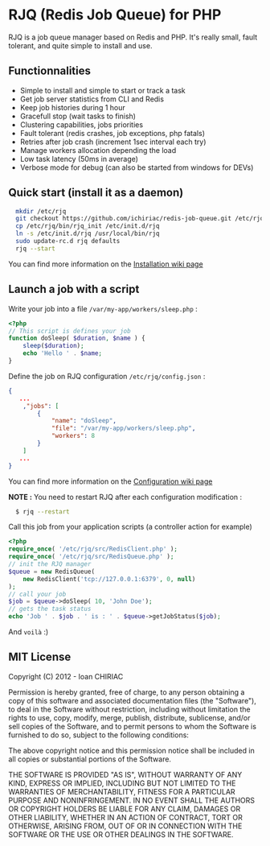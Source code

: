 # RJQ (Redis Job Queue) for PHP

RJQ is a job queue manager based on Redis and PHP. It's really small, fault tolerant, and quite 
simple to install and use.

## Functionnalities

 * Simple to install and simple to start or track a task
 * Get job server statistics from CLI and Redis
 * Keep job histories during 1 hour
 * Gracefull stop (wait tasks to finish)
 * Clustering capabilities, jobs priorities
 * Fault tolerant (redis crashes, job exceptions, php fatals)
 * Retries after job crash (increment 1sec interval each try)
 * Manage workers allocation depending the load
 * Low task latency (50ms in average)
 * Verbose mode for debug (can also be started from windows for DEVs) 

## Quick start (install it as a daemon)

```bash
  mkdir /etc/rjq
  git checkout https://github.com/ichiriac/redis-job-queue.git /etc/rjq
  cp /etc/rjq/bin/rjq_init /etc/init.d/rjq
  ln -s /etc/init.d/rjq /usr/local/bin/rjq
  sudo update-rc.d rjq defaults
  rjq --start
```

You can find more information on the [Installation wiki page](https://github.com/ichiriac/redis-job-queue/wiki/Install)

## Launch a job with a script

Write your job into a file `/var/my-app/workers/sleep.php` :
```php
<?php
// This script is defines your job
function doSleep( $duration, $name ) {
    sleep($duration);
    echo 'Hello ' . $name;
}
```

Define the job on RJQ configuration `/etc/rjq/config.json` :
```json
{
   ...
    ,"jobs": [
        {
            "name": "doSleep",
            "file": "/var/my-app/workers/sleep.php",
            "workers": 8
        }
    ]
   ...
}
```

You can find more information on the [Configuration wiki page](https://github.com/ichiriac/redis-job-queue/wiki/Configuring-RJQ)

**NOTE :** You need to restart RJQ after each configuration modification :

```bash
  $ rjq --restart
```

Call this job from your application scripts (a controller action for example)
```php
<?php
require_once( '/etc/rjq/src/RedisClient.php' );
require_once( '/etc/rjq/src/RedisQueue.php' );
// init the RJQ manager
$queue = new RedisQueue(
    new RedisClient('tcp://127.0.0.1:6379', 0, null)
);
// call your job
$job = $queue->doSleep( 10, 'John Doe');
// gets the task status
echo 'Job ' . $job . ' is : ' . $queue->getJobStatus($job);
```

And `voilà` :)

## MIT License

Copyright (C) 2012 - Ioan CHIRIAC

Permission is hereby granted, free of charge, to any person obtaining a copy of
this software and associated documentation files (the "Software"), to deal in
the Software without restriction, including without limitation the rights to
use, copy, modify, merge, publish, distribute, sublicense, and/or sell copies of
 the Software, and to permit persons to whom the Software is furnished to do so,
subject to the following conditions:

The above copyright notice and this permission notice shall be included in all
copies or substantial portions of the Software.

THE SOFTWARE IS PROVIDED "AS IS", WITHOUT WARRANTY OF ANY KIND, EXPRESS OR
IMPLIED, INCLUDING BUT NOT LIMITED TO THE WARRANTIES OF MERCHANTABILITY, FITNESS
FOR A PARTICULAR PURPOSE AND NONINFRINGEMENT. IN NO EVENT SHALL THE AUTHORS OR
COPYRIGHT HOLDERS BE LIABLE FOR ANY CLAIM, DAMAGES OR OTHER LIABILITY, WHETHER
IN AN ACTION OF CONTRACT, TORT OR OTHERWISE, ARISING FROM, OUT OF OR IN
CONNECTION WITH THE SOFTWARE OR THE USE OR OTHER DEALINGS IN THE SOFTWARE.
